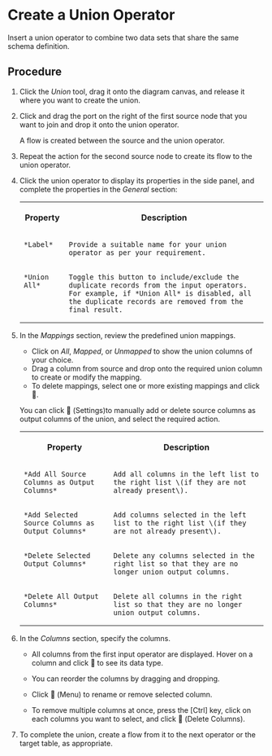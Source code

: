 <!-- loioe0a38047eb9d4849bd71308d7b5e4af5 -->

<link rel="stylesheet" type="text/css" href="../css/sap-icons.css"/>

# Create a Union Operator

Insert a union operator to combine two data sets that share the same schema definition.



<a name="loioe0a38047eb9d4849bd71308d7b5e4af5__steps_onk_qd4_rrb"/>

## Procedure

1.  Click the *Union* tool, drag it onto the diagram canvas, and release it where you want to create the union.

2.  Click and drag the port on the right of the first source node that you want to join and drop it onto the union operator.

    A flow is created between the source and the union operator.

3.  Repeat the action for the second source node to create its flow to the union operator.

4.  Click the union operator to display its properties in the side panel, and complete the properties in the *General* section:


    <table>
    <tr>
    <th valign="top">

    Property


    
    </th>
    <th valign="top">

    Description


    
    </th>
    </tr>
    <tr>
    <td valign="top">
    
        *Label*


    
    </td>
    <td valign="top">
    
        Provide a suitable name for your union operator as per your requirement.


    
    </td>
    </tr>
    <tr>
    <td valign="top">
    
        *Union All*


    
    </td>
    <td valign="top">
    
        Toggle this button to include/exclude the duplicate records from the input operators. For example, if *Union All* is disabled, all the duplicate records are removed from the final result.


    
    </td>
    </tr>
    </table>
    
5.  In the *Mappings* section, review the predefined union mappings.

    -   Click on *All*, *Mapped*, or *Unmapped* to show the union columns of your choice.
    -   Drag a column from source and drop onto the required union column to create or modify the mapping.
    -   To delete mappings, select one or more existing mappings and click <span class="FPA-icons"></span>.

    You can click <span class="FPA-icons"></span> \(Settings\)to manually add or delete source columns as output columns of the union, and select the required action.


    <table>
    <tr>
    <th valign="top">

    Property


    
    </th>
    <th valign="top">

    Description


    
    </th>
    </tr>
    <tr>
    <td valign="top">
    
        *Add All Source Columns as Output Columns*


    
    </td>
    <td valign="top">
    
        Add all columns in the left list to the right list \(if they are not already present\).


    
    </td>
    </tr>
    <tr>
    <td valign="top">
    
        *Add Selected Source Columns as Output Columns*


    
    </td>
    <td valign="top">
    
        Add columns selected in the left list to the right list \(if they are not already present\).


    
    </td>
    </tr>
    <tr>
    <td valign="top">
    
        *Delete Selected Output Columns*


    
    </td>
    <td valign="top">
    
        Delete any columns selected in the right list so that they are no longer union output columns.


    
    </td>
    </tr>
    <tr>
    <td valign="top">
    
        *Delete All Output Columns*


    
    </td>
    <td valign="top">
    
        Delete all columns in the right list so that they are no longer union output columns.


    
    </td>
    </tr>
    </table>
    
6.  In the *Columns* section, specify the columns.

    -   All columns from the first input operator are displayed. Hover on a column and click <span class="FPA-icons"></span> to see its data type.

    -   You can reorder the columns by dragging and dropping.
    -   Click <span class="FPA-icons"></span> \(Menu\) to rename or remove selected column.
    -   To remove multiple columns at once, press the [Ctrl\] key, click on each columns you want to select, and click <span class="FPA-icons"></span> \(Delete Columns\).

7.  To complete the union, create a flow from it to the next operator or the target table, as appropriate.


